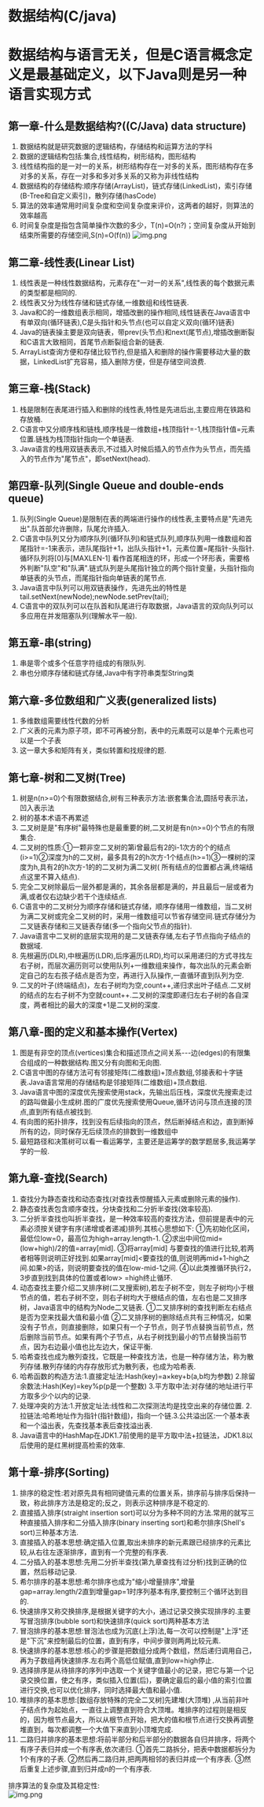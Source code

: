 # 数据结构(C/java)

# 数据结构与语言无关，但是C语言概念定义是最基础定义，以下Java则是另一种语言实现方式

## 第一章-什么是数据结构?((C/Java) data structure)

1. 数据结构就是研究数据的逻辑结构，存储结构和运算方法的学科
2. 数据的逻辑结构包括:集合,线性结构，树形结构，图形结构
3. 线性结构指的是一对一的关系，树形结构存在一对多的关系，图形结构存在多对多的关系，存在一对多和多对多关系的又称为非线性结构
4. 数据结构的存储结构:顺序存储(ArrayList)，链式存储(LinkedList)，索引存储(B-Tree和自定义索引)，散列存储(hasCode)
5. 算法的效率通常用时间复杂度和空间复杂度来评价，这两者的越好，则算法的效率越高
6. 时间复杂度是指包含简单操作次数的多少，T(n)=O(n?)；空间复杂度从开始到结束所需要的存储空间,S(n)=O(f(n))
   ![img.png](img/JavaStruct.png)

## 第二章-线性表(Linear List)

1. 线性表是一种线性数据结构，元素存在"一对一的关系",线性表的每个数据元素的类型都是相同的.
2. 线性表又分为线性存储和链式存储,一维数组和线性链表.
3. Java和C的一维数组表示相同，增插改删的操作相同,线性链表在Java语言中有单双向(循环链表),C是头指针和头节点(也可以自定义双向(循环)链表)
4. Java的链表操主要是双向链表，带prev(头节点)和next(尾节点),增插改删断裂和C语言大致相同，首尾节点断裂组合新的链表.
5. ArrayList查询方便和存储比较节约,但是插入和删除的操作需要移动大量的数据，LinkedList扩充容易，插入删除方便，但是存储空间浪费.

## 第三章-栈(Stack)

1. 栈是限制在表尾进行插入和删除的线性表,特性是先进后出,主要应用在铁路和存放桶.
2. C语言中又分顺序栈和链栈,顺序栈是一维数组+栈顶指针=-1,栈顶指针值=元素位置.链栈为栈顶指针指向一个单链表.
3. Java语言的栈用双链表表示,不过插入时候后插入的节点作为头节点，而先插入的节点作为"尾节点"，即setNext(head).

## 第四章-队列(Single Queue and double-ends queue)

1. 队列(Single Queue)是限制在表的两端进行操作的线性表,主要特点是"先进先出".队首部允许删除，队尾允许插入.
2. C语言中队列又分为顺序队列(循环队列)和链式队列,顺序队列用一维数组和首尾指针=-1来表示，进队尾指针+1，出队头指针+1，元素位置=尾指针-头指针.循环队列将[0]与[MAXLEN-1]
   看作首尾相连的环，形成一个环形表，需要格外判断"队空"和"队满".链式队列是头尾指针独立的两个指针变量，头指针指向单链表的头节点，而尾指针指向单链表的尾节点.
3. Java语言中队列可以用双链表操作，先进先出的特性是tail.setNext(newNode);newNode.setPrev(tail);
4. C语言中的双队列可以在队首和队尾进行存取数据，Java语言的双向队列可以多应用在并发阻塞队列(理解水平一般).

## 第五章-串(string)

1. 串是零个或多个任意字符组成的有限队列.
2. 串也分顺序存储和链式存储,Java中有字符串类型String类

## 第六章-多位数组和广义表(generalized lists)

1. 多维数组需要线性代数的分析
2. 广义表的元素为原子项，即不可再被分割，表中的元素既可以是单个元素也可以是一个子表
3. 这一章大多和矩阵有关，类似转置和找规律的题.

## 第七章-树和二叉树(Tree)

1. 树是n(n>=0)个有限数据结合,树有三种表示方法:嵌套集合法,圆括号表示法，凹入表示法
2. 树的基本术语不再累述
3. 二叉树是是"有序树"最特殊也是最重要的树,二叉树是有n(n>=0)个节点的有限集合.
4. 二叉树的性质:①一颗非空二叉树的第i曾最后有2的i-1次方的个的结点(i>=1)②深度为h的二叉树，最多具有2的h次方-1个结点(h>=1)③一棵树的深度为h,具有2的h次方-1的的二叉树为满二叉树(
   所有结点的位置都占满,终端结点这里不算入结点).
5. 完全二叉树除最后一层外都是满的，其余各层都是满的，并且最后一层或者为满,或者仅右边缺少若干个连续结点.
6. C语言中的二叉树分为顺序存储和链式存储，顺序存储用一维数组，当二叉树为满二叉树或完全二叉树的时，采用一维数组可以节省存储空间.链式存储分为二叉链表存储和三叉链表存储(多一个指向父节点的指针).
7. Java语言中二叉树的底层实现用的是二叉链表存储,左右子节点指向子结点的数据域.
8. 先根遍历(DLR),中根遍历(LDR),后序遍历(LRD),均可以采用递归的方式寻找左右子树，而层次遍历则可以使用队列+一维数组来操作，每次出队的元素会断定自己的左右孩子结点是否为空，再进行入队操作,一直循环直到队列为空.
9. 二叉的叶子(终端结点)，左右子树均为空,count++,递归求出叶子结点.二叉树的结点的左右子树不为空就count++.二叉树的深度即递归左右子树的各自深度，两者相比的最大的深度+1是二叉树的深度.

## 第八章-图的定义和基本操作(Vertex)

1. 图是有非空的顶点(vertices)集合和描述顶点之间关系---边(edges)的有限集合组成的一种数据结构.图又分有向图和无向图.
2. C语言中图的存储方法可有邻接矩阵(二维数组)+顶点数组,邻接表和十字链表.Java语言常用的存储结构是邻接矩阵(二维数组)+顶点数组.
3. Java语言中图的深度优先搜索使用stack，先输出后压栈，深度优先搜索走过的路叫做最小生成树.图的广度优先搜索使用Queue,循环访问与顶点连接的顶点,直到所有结点被找到.
4. 有向图的拓扑排序，找到没有后续指向的顶点，然后断掉结点和边，直到断掉所有的边，同时保存无后续顶点的排数到一维数组中
5. 最短路径和决策树可以看一看运筹学，主要还是运筹学的数学题居多,我运筹学学的一般.

## 第九章-查找(Search)

1. 查找分为静态查找和动态查找(对查找表惊醒插入元素或删除元素的操作).
2. 静态查找表包含顺序查找，分块查找和二分折半查找(效率较高).
3. 二分折半查找也叫折半查找，是一种效率较高的查找方法，但前提是表中的元素必须按关键字有序(递增或者递减)排列.其核心思想如下:
   ①先初始化区间，最低位low=0，最高位为high=array.length-1. ②求出中间位mid=(low+high)/2的值=array[mid]. ③将array[mid]
   与要查找的值进行比较,若两者相等则说明正好找到.如果array[mid]<要查找的值,则说明再mid+1-high之间.如果>的话，则说明要查找的值在low-mid-1之间. ④以此类推循环执行2，3步直到找到具体的位置或者low>
   =high终止循环.
4. 动态查找主要介绍二叉排序树(二叉搜索树),若左子树不空，则左子树均小于根节点的值，若右子树不空，则右子树均大于根结点的值，左右也是二叉排序树，Java语言中的结构为Node二叉链表.
   ①二叉排序树的查找判断左右结点是否为空来找最大值和最小值
   ②二叉排序树的删除结点共有三种情况，如果没有子节点，则直接删除，如果只有一个子节点，则子节点替换当前节点，然后删除当前节点。如果有两个子节点，从右子树找到最小的节点替换当前节点，因为右边最小值也比左边大，保证平衡.
5. 哈希查找也成为散列查找，它既是一种查找方法，也是一种存储方法，称为散列存储.散列存储的内存存放形式为散列表，也成为哈希表.
6. 哈希函数的构造方法:1.直接定址法:Hash(key)=a×key+b(a,b均为参数) 2.除留余数法:Hash(Key)=key%p(p是一个整数) 3.平方取中法:对存储的地址进行平方取多少个以内的记录.
7. 处理冲突的方法:1.开放定址法:线性和二次探测法均是找空出来的存储位置. 2.拉链法:哈希地址作为指针(指针数组)，指向一个链.3.公共溢出区:一个基本表和一个溢出表，先查找基本表后查找溢出表.
8. Java语言中的HashMap在JDK1.7前使用的是平方取中法+拉链法，JDK1.8以后使用的是红黑树提高检索的效率.

## 第十章-排序(Sorting)

1. 排序的稳定性:若对原先具有相同键值元素的位置关系，排序前与排序后保持一致，称此排序方法是稳定的;反之，则表示这种排序是不稳定的.
2. 直接插入排序(straight insertion sort)可以分为多种不同的方法.常用的就写三种直接插入排序和二分插入排序(binary inserting sort)和希尔排序(Shell's sort)三种基本方法.
3. 直接插入的基本思想:确定插入位置,取出未排序的新元素跟已经排序的元素比较,从右往左逐渐排序，直到有一个完整的有序表.
4. 二分插入的基本思想:先用二分折半查找(第九章查找有过分析)找到正确的位置，然后移动记录.
5. 希尔排序的基本思想:希尔排序也成为"缩小增量排序",增量gap=array.length/2直到增量gap=1时序列基本有序,要控制三个循环达到目的.
6. 快速排序又称交换排序,是根据关键字的大小，通过记录交换实现排序的.主要写冒泡排序(bubble sort)和快速排序(quick sort)两种基本方法
7. 冒泡排序的基本思想:冒泡法也成为沉底(上浮)法,每一次可以控制是"上浮"还是"下沉"来控制最后的位置，直到有序，中间步骤则两两比较元素.
8. 快速排序的基本思想:核心的步骤是把数组分成两个数组，然后递归调用自己，再为子数组再快速排序.左右两个高低位赋值,直到low=high停止.
9. 选择排序是从待排序的序列中选取一个关键字值最小的记录，把它与第一个记录交换位置，使之有序，类似插入位置(后)，要确定最后的最小值的索引位置进行交换,也可以优化排序，同时选择最大值和最小值.
10. 堆排序的基本思想:[数组存放特殊的完全二叉树]先建堆(大顶堆)
    ,从当前非叶子结点作为起始点，一直往上调整直到符合大顶堆。堆排序的过程则是相反的，因为根节点最大，所以从根节点开始，把大的值和根节点进行交换再调整堆直到，每次都调整一个大值下来直到小顶堆完成.
11. 二路归并排序的基本思想:将前半部分和后半部分的数据各自归并排序，将两个有序子表归并成一个有序表,依次递归. ①首先二路拆分，把表中数据都拆分为1个有序的子表. ②然后再二路归并,把两两相邻的表归并成一个有序表.
    ③然后重复上述步骤,直到归并成n的一个有序表.

排序算法的复杂度及其稳定性:  
![img.png](img/sort.png)
